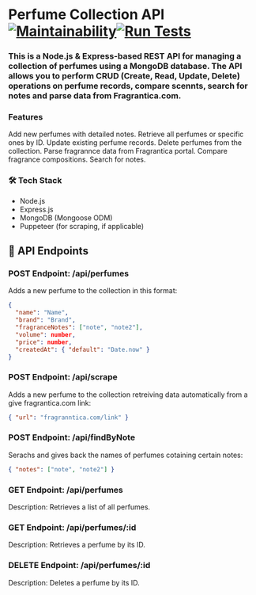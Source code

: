
# Perfume Collection API [![Maintainability](https://api.codeclimate.com/v1/badges/12f28b0b29510dc80a1b/maintainability)](https://codeclimate.com/github/EllySmith/perfume-api/maintainability)[![Run Tests](https://github.com/EllySmith/perfume-api/actions/workflows/ci.yaml/badge.svg)](https://github.com/EllySmith/perfume-api/actions/workflows/ci.yaml)


### This is a Node.js & Express-based REST API for managing a collection of perfumes using a MongoDB database. The API allows you to perform CRUD (Create, Read, Update, Delete) operations on perfume records, compare scennts, search for notes and parse data from Fragrantica.com.

### Features

Add new perfumes with detailed notes.
Retrieve all perfumes or specific ones by ID.
Update existing perfume records.
Delete perfumes from the collection.
Parse fragrannce data from Fragrantica portal.
Compare fragrance compositions. 
Search for notes. 

### 🛠️ Tech Stack

- Node.js
- Express.js
- MongoDB (Mongoose ODM)
- Puppeteer (for scraping, if applicable)

## 📡 API Endpoints

### **POST** Endpoint: /api/perfumes

Adds a new perfume to the collection in this format:

```json
{
  "name": "Name",
  "brand": "Brand",
  "fragranceNotes": ["note", "note2"],
  "volume": number,
  "price": number,
  "createdAt": { "default": "Date.now" }
}
```

### **POST** Endpoint: /api/scrape 

Adds a new perfume to the collection retreiving data automatically from a give fragrantica.com link:

```json
{ "url": "fragranntica.com/link" }
```

### **POST** Endpoint: /api/findByNote 

Serachs and gives back the names of perfumes cotaining certain notes:

```json
{ "notes": ["note", "note2"] }
```

### **GET** Endpoint: /api/perfumes

Description: Retrieves a list of all perfumes.


### **GET** Endpoint: /api/perfumes/:id

Description: Retrieves a perfume by its ID.

### **DELETE** Endpoint: /api/perfumes/:id

Description: Deletes a perfume by its ID.
